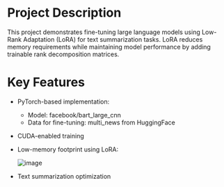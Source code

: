 # Project Description
This project demonstrates fine-tuning large language models using Low-Rank Adaptation (LoRA) for text summarization tasks. LoRA reduces memory requirements while maintaining model performance by adding trainable rank decomposition matrices.

# Key Features
- PyTorch-based implementation:
    - Model: facebook/bart_large_cnn
    - Data for fine-tuning: multi_news from HuggingFace
- CUDA-enabled training
- Low-memory footprint using LoRA:
 
  ![image](https://github.com/user-attachments/assets/60a69988-e4dc-4c05-9997-62192a0cf5fd)
- Text summarization optimization
